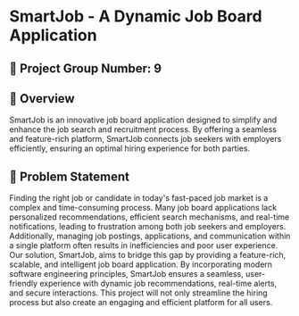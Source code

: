 # SmartJob - A Dynamic Job Board Application

## 📌 Project Group Number: 9

## 🚀 Overview
SmartJob is an innovative job board application designed to simplify and enhance the job search and recruitment process. By offering a seamless and feature-rich platform, SmartJob connects job seekers with employers efficiently, ensuring an optimal hiring experience for both parties.

## 🎯 Problem Statement
Finding the right job or candidate in today's fast-paced job market is a complex and time-consuming process. Many job board applications lack personalized recommendations, efficient search mechanisms, and real-time notifications, leading to frustration among both job seekers and employers. Additionally, managing job postings, applications, and communication within a single platform often results in inefficiencies and poor user experience. Our solution, SmartJob, aims to bridge this gap by providing a feature-rich, scalable, and intelligent job board application. By incorporating modern software engineering principles, SmartJob ensures a seamless, user-friendly experience with dynamic job recommendations, real-time alerts, and secure interactions. This project will not only streamline the hiring process but also create an engaging and efficient platform for all users.

